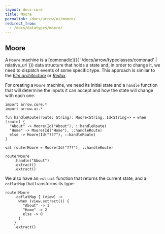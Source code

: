 ```yaml
---
layout: docs-core
title: Moore
permalink: /docs/arrow/ui/moore/
redirect_from:
  - /docs/datatypes/moore/
---
```


## Moore





A `Moore` machine is a [comonadic]({{ '/docs/arrow/typeclasses/comonad' | relative_url }}) data structure that holds a state and, in order to change it, we need to dispatch events of some specific type. This approach is similar to the [_Elm architecture_](https://guide.elm-lang.org/architecture/) or [_Redux_](https://redux.js.org).

For creating a `Moore` machine, we need its initial state and a `handle` function that will determine the inputs it can accept and how the state will change with each one.

```kotlin:ank
import arrow.core.*
import arrow.ui.*

fun handleRoute(route: String): Moore<String, Id<String>> = when (route) {
  "About" -> Moore(Id("About"), ::handleRoute)
  "Home" -> Moore(Id("Home"), ::handleRoute)
  else -> Moore(Id("???"), ::handleRoute)
}

val routerMoore = Moore(Id("???"), ::handleRoute)

routerMoore
    .handle("About")
    .extract()
    .extract()
```

We also have an `extract` function that returns the current state, and a `coflatMap` that transforms its type:

```kotlin:ank
routerMoore
    .coflatMap { (view) ->
      when (view.extract()) {
        "About" -> 1
        "Home" -> 2
        else -> 0
      }
    }
    .extract()
```
